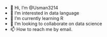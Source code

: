 - 👋 Hi, I’m @Usman3214
- 👀 I’m interested in data language 
- 🌱 I’m currently learning R
- 💞️ I’m looking to collaborate on data science 
- 📫 How to reach me by email. 

<!---
Usman3214/Usman3214 is a ✨ special ✨ repository because its `README.md` (this file) appears on your GitHub profile.
You can click the Preview link to take a look at your changes.
--->
